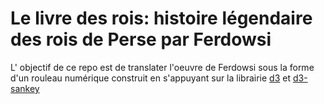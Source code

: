 # Le livre des rois: histoire légendaire des rois de Perse par Ferdowsi

L' objectif de ce repo est de translater l'oeuvre de Ferdowsi sous la forme d'un rouleau numérique construit en s'appuyant sur la librairie [d3](https://d3js.org/) et [d3-sankey](https://observablehq.com/@d3/sankey-diagram)
